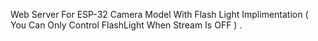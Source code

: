 Web Server For ESP-32 Camera Model With Flash Light Implimentation ( You Can Only Control FlashLight When Stream Is OFF ) .
